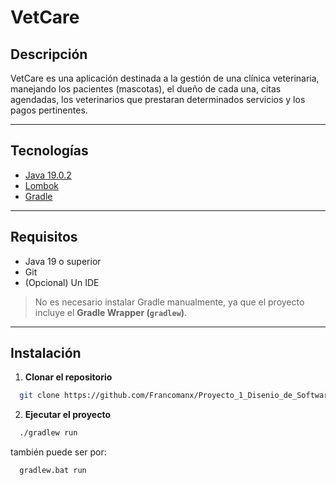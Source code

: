 # VetCare

## Descripción

VetCare es una aplicación destinada a la gestión de una clínica veterinaria, manejando los pacientes (mascotas), el dueño
de cada una, citas agendadas, los veterinarios que prestaran determinados servicios y los pagos pertinentes.

---

## Tecnologías
- [Java 19.0.2](https://www-oracle-com.translate.goog/java/technologies/javase/jdk19-archive-downloads.html?_x_tr_sl=en&_x_tr_tl=es&_x_tr_hl=es&_x_tr_pto=tc)
- [Lombok](https://projectlombok.org/)
- [Gradle](https://gradle.org/)

---

## Requisitos

- Java 19 o superior
- Git
- (Opcional) Un IDE

> No es necesario instalar Gradle manualmente, ya que el proyecto incluye el **Gradle Wrapper (`gradlew`)**.

---

## Instalación

1. **Clonar el repositorio**
```bash
  git clone https://github.com/Francomanx/Proyecto_1_Disenio_de_Software.git
```

2. **Ejecutar el proyecto**  

```bash
  ./gradlew run
````
también puede ser por:
```bash
  gradlew.bat run
````

